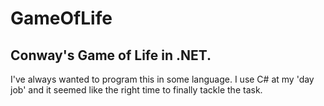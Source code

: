 # GameOfLife
## Conway's Game of Life in .NET.

I've always wanted to program this in some language.  I use C# at my 'day job' and it seemed like the right time to finally tackle the task.
